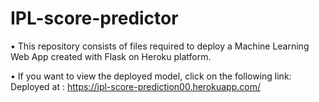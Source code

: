 # IPL-score-predictor
• This repository consists of files required to deploy a Machine Learning Web App created with Flask on Heroku platform.

• If you want to view the deployed model, click on the following link: Deployed at : https://ipl-score-prediction00.herokuapp.com/
